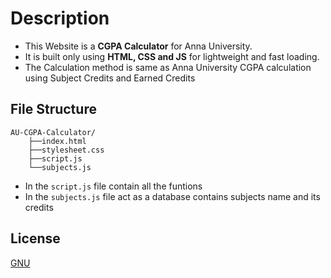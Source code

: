 # Description

- This Website is a **CGPA Calculator** for Anna University.
- It is built only using **HTML, CSS and JS** for lightweight and fast loading.
- The Calculation method is same as Anna University CGPA calculation using Subject Credits and Earned Credits
## File Structure

```
AU-CGPA-Calculator/
    ├──index.html
    ├──stylesheet.css
    ├──script.js
    └──subjects.js
```
- In the `script.js` file contain all the funtions
- In the `subjects.js` file act as a database contains subjects name and its credits 

## License

[GNU](https://www.gnu.org/licenses/)

